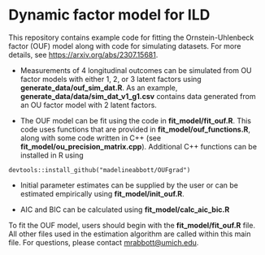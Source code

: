 # Dynamic factor model for ILD

This repository contains example code for fitting the Ornstein-Uhlenbeck factor (OUF) model along with code for simulating datasets. For more details, see https://arxiv.org/abs/2307.15681.

* Measurements of 4 longitudinal outcomes can be simulated from OU factor models with either 1, 2, or 3 latent factors using **generate_data/ouf_sim_dat.R**.  As an example, **generate_data/data/sim_dat_v1_g1.csv** contains data generated from an OU factor model with 2 latent factors.

* The OUF model can be fit using the code in **fit_model/fit_ouf.R**.  This code uses functions that are provided in **fit_model/ouf_functions.R**, along with some code written in C++ (see **fit_model/ou_precision_matrix.cpp**).  Additional C++ functions can be installed in R using 
```
devtools::install_github("madelineabbott/OUFgrad")
```
* Initial parameter estimates can be supplied by the user or can be estimated empirically using **fit_model/init_ouf.R**.

* AIC and BIC can be calculated using **fit_model/calc_aic_bic.R**

To fit the OUF model, users should begin with the **fit_model/fit_ouf.R** file.  All other files used in the estimation algorithm are called within this main file.  For questions, please contact mrabbott@umich.edu.
